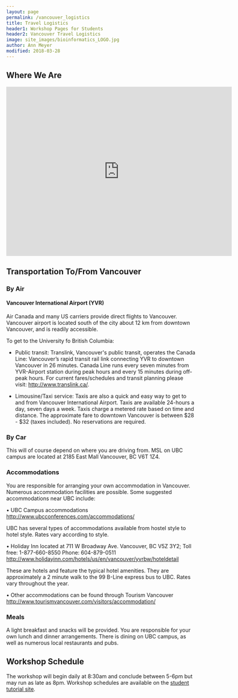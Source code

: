```yaml
---
layout: page
permalink: /vancouver_logistics
title: Travel Logistics
header1: Workshop Pages for Students
header2: Vancouver Travel Logistics
image: site_images/bioinformatics_LOGO.jpg
author: Ann Meyer
modified: 2018-03-28
---
```

## Where We Are

<iframe width="600" height="450" frameborder="0" style="border:0" src="https://www.google.com/maps/embed/v1/place?q=Michael%20Smith%20Laboratories&key=AIzaSyAY3MSfX-l_zVGMaSrEcq7w2wLJd4gVF5U" allowfullscreen></iframe>

## Transportation To/From Vancouver  

### By Air

#### Vancouver International Airport (YVR)  

Air Canada and many US carriers provide direct flights to Vancouver. Vancouver airport is located south of the city about 12 km from downtown Vancouver, and is readily accessible. 

To get to the University fo British Columbia: 

* Public transit: Translink, Vancouver's public transit, operates the Canada Line: Vancouver’s rapid transit rail link connecting YVR to downtown Vancouver in 26 minutes. Canada Line runs every seven minutes from YVR-Airport station during peak hours and every 15 minutes during off-peak hours. For current fares/schedules and transit planning please visit: http://www.translink.ca/. 

* Limousine/Taxi service: Taxis are also a quick and easy way to get to and from Vancouver International Airport. Taxis are available 24-hours a day, seven days a week. Taxis charge a metered rate based on time and distance. The approximate fare to downtown Vancouver is between $28 - $32 (taxes included).  No reservations are required.

###	By Car  

This will of course depend on where you are driving from. MSL on UBC campus are located at 2185 East Mall Vancouver, BC V6T 1Z4.

### Accommodations

You are responsible for arranging your own accommodation in Vancouver. Numerous accommodation facilities are possible. Some suggested accommodations near UBC include:

•	UBC Campus accommodations http://www.ubcconferences.com/accommodations/

UBC has several types of accommodations available from hostel style to hotel style. Rates vary according to style.

•	Holiday Inn located at 711 W Broadway Ave. Vancouver, BC V5Z 3Y2; Toll free: 1-877-660-8550 Phone: 604-879-0511
http://www.holidayinn.com/hotels/us/en/vancouver/yvrbw/hoteldetail

These are hotels and feature the typical hotel amenities. They are approximately a 2 minute walk to the 99 B-Line express bus to UBC. Rates vary throughout the year.

•	Other accommodations can be found through Tourism Vancouver
http://www.tourismvancouver.com/visitors/accommodation/

### Meals  

A light breakfast and snacks will be provided. You are responsible for your own lunch and dinner arrangements. There is dining on UBC campus, as well as numerous local restaurants and pubs.

## Workshop Schedule

The workshop will begin daily at 8:30am and conclude between 5-6pm but may run as late as 8pm. Workshop schedules are available on the [student tutorial site](https://bioinformaticsdotca.github.io/).
